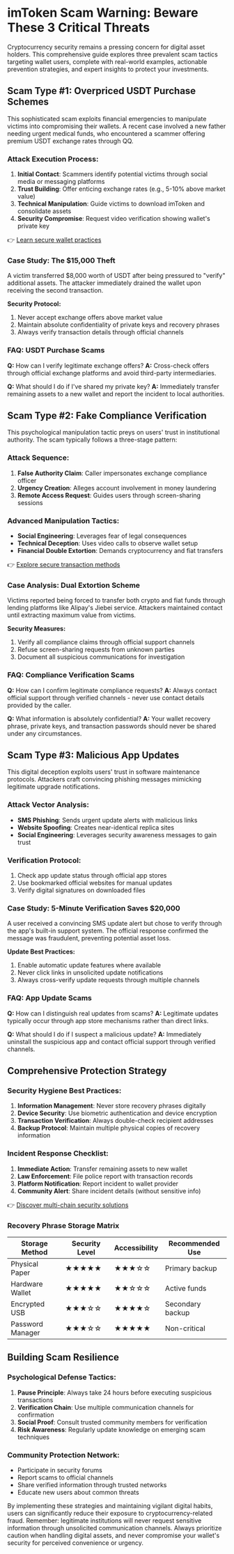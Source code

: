 # imToken Scam Warning: Beware These 3 Critical Threats

Cryptocurrency security remains a pressing concern for digital asset holders. This comprehensive guide explores three prevalent scam tactics targeting wallet users, complete with real-world examples, actionable prevention strategies, and expert insights to protect your investments.

## Scam Type #1: Overpriced USDT Purchase Schemes

This sophisticated scam exploits financial emergencies to manipulate victims into compromising their wallets. A recent case involved a new father needing urgent medical funds, who encountered a scammer offering premium USDT exchange rates through QQ.

### Attack Execution Process:
1. **Initial Contact**: Scammers identify potential victims through social media or messaging platforms
2. **Trust Building**: Offer enticing exchange rates (e.g., 5-10% above market value)
3. **Technical Manipulation**: Guide victims to download imToken and consolidate assets
4. **Security Compromise**: Request video verification showing wallet's private key

👉 [Learn secure wallet practices](https://bit.ly/okx-bonus)

### Case Study: The $15,000 Theft
A victim transferred $8,000 worth of USDT after being pressured to "verify" additional assets. The attacker immediately drained the wallet upon receiving the second transaction.

**Security Protocol:**
1. Never accept exchange offers above market value
2. Maintain absolute confidentiality of private keys and recovery phrases
3. Always verify transaction details through official channels

### FAQ: USDT Purchase Scams
**Q:** How can I verify legitimate exchange offers?
**A:** Cross-check offers through official exchange platforms and avoid third-party intermediaries.

**Q:** What should I do if I've shared my private key?
**A:** Immediately transfer remaining assets to a new wallet and report the incident to local authorities.

## Scam Type #2: Fake Compliance Verification

This psychological manipulation tactic preys on users' trust in institutional authority. The scam typically follows a three-stage pattern:

### Attack Sequence:
1. **False Authority Claim**: Caller impersonates exchange compliance officer
2. **Urgency Creation**: Alleges account involvement in money laundering
3. **Remote Access Request**: Guides users through screen-sharing sessions

### Advanced Manipulation Tactics:
- **Social Engineering**: Leverages fear of legal consequences
- **Technical Deception**: Uses video calls to observe wallet setup
- **Financial Double Extortion**: Demands cryptocurrency and fiat transfers

👉 [Explore secure transaction methods](https://bit.ly/okx-bonus)

### Case Analysis: Dual Extortion Scheme
Victims reported being forced to transfer both crypto and fiat funds through lending platforms like Alipay's Jiebei service. Attackers maintained contact until extracting maximum value from victims.

**Security Measures:**
1. Verify all compliance claims through official support channels
2. Refuse screen-sharing requests from unknown parties
3. Document all suspicious communications for investigation

### FAQ: Compliance Verification Scams
**Q:** How can I confirm legitimate compliance requests?
**A:** Always contact official support through verified channels - never use contact details provided by the caller.

**Q:** What information is absolutely confidential?
**A:** Your wallet recovery phrase, private keys, and transaction passwords should never be shared under any circumstances.

## Scam Type #3: Malicious App Updates

This digital deception exploits users' trust in software maintenance protocols. Attackers craft convincing phishing messages mimicking legitimate upgrade notifications.

### Attack Vector Analysis:
- **SMS Phishing**: Sends urgent update alerts with malicious links
- **Website Spoofing**: Creates near-identical replica sites
- **Social Engineering**: Leverages security awareness messages to gain trust

### Verification Protocol:
1. Check app update status through official app stores
2. Use bookmarked official websites for manual updates
3. Verify digital signatures on downloaded files

### Case Study: 5-Minute Verification Saves $20,000
A user received a convincing SMS update alert but chose to verify through the app's built-in support system. The official response confirmed the message was fraudulent, preventing potential asset loss.

**Update Best Practices:**
1. Enable automatic update features where available
2. Never click links in unsolicited update notifications
3. Always cross-verify update requests through multiple channels

### FAQ: App Update Scams
**Q:** How can I distinguish real updates from scams?
**A:** Legitimate updates typically occur through app store mechanisms rather than direct links.

**Q:** What should I do if I suspect a malicious update?
**A:** Immediately uninstall the suspicious app and contact official support through verified channels.

## Comprehensive Protection Strategy

### Security Hygiene Best Practices:
1. **Information Management**: Never store recovery phrases digitally
2. **Device Security**: Use biometric authentication and device encryption
3. **Transaction Verification**: Always double-check recipient addresses
4. **Backup Protocol**: Maintain multiple physical copies of recovery information

### Incident Response Checklist:
1. **Immediate Action**: Transfer remaining assets to new wallet
2. **Law Enforcement**: File police report with transaction records
3. **Platform Notification**: Report incident to wallet provider
4. **Community Alert**: Share incident details (without sensitive info)

👉 [Discover multi-chain security solutions](https://bit.ly/okx-bonus)

### Recovery Phrase Storage Matrix

| Storage Method | Security Level | Accessibility | Recommended Use |
|----------------|----------------|---------------|------------------|
| Physical Paper | ★★★★★         | ★★★☆☆         | Primary backup  |
| Hardware Wallet| ★★★★★         | ★★☆☆☆         | Active funds    |
| Encrypted USB  | ★★★☆☆         | ★★★★☆         | Secondary backup|
| Password Manager| ★★★☆☆        | ★★★★★         | Non-critical    |

## Building Scam Resilience

### Psychological Defense Tactics:
1. **Pause Principle**: Always take 24 hours before executing suspicious transactions
2. **Verification Chain**: Use multiple communication channels for confirmation
3. **Social Proof**: Consult trusted community members for verification
4. **Risk Awareness**: Regularly update knowledge on emerging scam techniques

### Community Protection Network:
- Participate in security forums
- Report scams to official channels
- Share verified information through trusted networks
- Educate new users about common threats

By implementing these strategies and maintaining vigilant digital habits, users can significantly reduce their exposure to cryptocurrency-related fraud. Remember: legitimate institutions will never request sensitive information through unsolicited communication channels. Always prioritize caution when handling digital assets, and never compromise your wallet's security for perceived convenience or urgency.